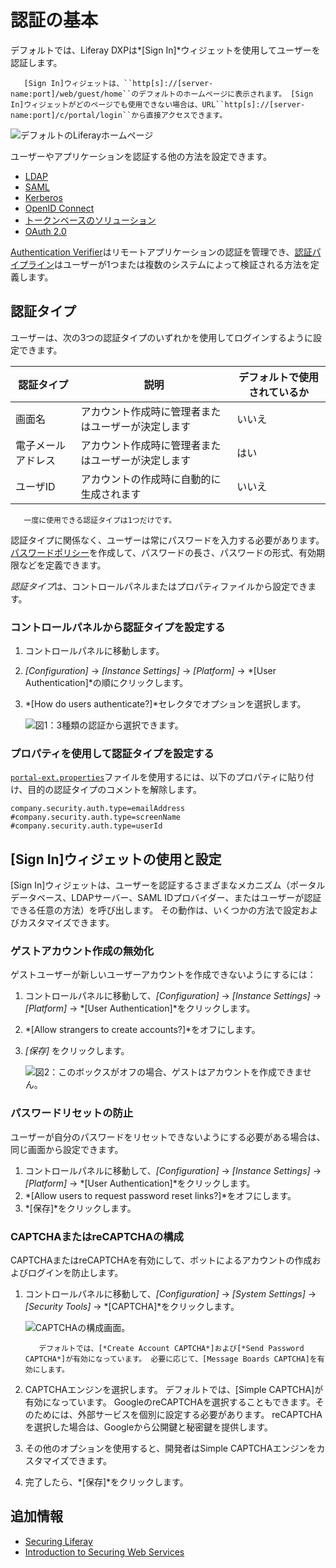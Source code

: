 # 認証の基本

デフォルトでは、Liferay DXPは*[Sign In]*ウィジェットを使用してユーザーを認証します。

``` note::
   [Sign In]ウィジェットは、``http[s]://[server-name:port]/web/guest/home``のデフォルトのホームページに表示されます。 [Sign In]ウィジェットがどのページでも使用できない場合は、URL``http[s]://[server-name:port]/c/portal/login``から直接アクセスできます。
```

![デフォルトのLiferayホームページ](./authentication-basics/images/01.png)

ユーザーやアプリケーションを認証する他の方法を設定できます。

  - [LDAP](../../users-and-permissions/devops/connecting-to-a-user-directory/connecting-to-an-ldap-directory.md)
  - [SAML](./configuring-sso/authenticating-with-saml/saml-authentication-process-overview.md.md)
  - [Kerberos](./configuring-sso/authenticating-with-kerberos.md)
  - [OpenID Connect](./configuring-sso/other-ssos/using-openid-connect.md)
  - [トークンベースのソリューション](./configuring-sso/token-based-authentication.md)
  - [OAuth 2.0](./configuring-sso/using-oauth2/introduction-to-using-oauth2.md)

[Authentication Verifier](./securing-web-services/using-authentication-verifiers.md)はリモートアプリケーションの認証を管理でき、[認証パイプライン](../../developing-applications/README.md)はユーザーが1つまたは複数のシステムによって検証される方法を定義します。

## 認証タイプ

ユーザーは、次の3つの認証タイプのいずれかを使用してログインするように設定できます。

| 認証タイプ     | 説明                        | デフォルトで使用されているか |
| --------- | ------------------------- | -------------- |
| 画面名       | アカウント作成時に管理者またはユーザーが決定します | いいえ            |
| 電子メールアドレス | アカウント作成時に管理者またはユーザーが決定します | はい             |
| ユーザID     | アカウントの作成時に自動的に生成されます      | いいえ            |

``` note::
   一度に使用できる認証タイプは1つだけです。
```

認証タイプに関係なく、ユーザーは常にパスワードを入力する必要があります。 [パスワードポリシー](../../users-and-permissions/devops/README.md)を作成して、パスワードの長さ、パスワードの形式、有効期限などを定義できます。

*認証タイプ*は、コントロールパネルまたはプロパティファイルから設定できます。

### コントロールパネルから認証タイプを設定する

1.  コントロールパネルに移動します。

2.  *[Configuration]* → *[Instance Settings]* → *[Platform]* → *[User Authentication]*の順にクリックします。

3.  *[How do users authenticate?]*セレクタでオプションを選択します。

    ![図1：3種類の認証から選択できます。](./authentication-basics/images/03.png)

### プロパティを使用して認証タイプを設定する

[`portal-ext.properties`](https://learn.liferay.com/dxp/7.x/en/installation-and-upgrades/reference/portal-properties.html)ファイルを使用するには、以下のプロパティに貼り付け、目的の認証タイプのコメントを解除します。

``` properties
company.security.auth.type=emailAddress
#company.security.auth.type=screenName
#company.security.auth.type=userId
```

## [Sign In]ウィジェットの使用と設定

[Sign In]ウィジェットは、ユーザーを認証するさまざまなメカニズム（ポータルデータベース、LDAPサーバー、SAML IDプロバイダー、またはユーザーが認証できる任意の方法）を呼び出します。 その動作は、いくつかの方法で設定およびカスタマイズできます。

### ゲストアカウント作成の無効化

ゲストユーザーが新しいユーザーアカウントを作成できないようにするには：

1.  コントロールパネルに移動して、*[Configuration]* → *[Instance Settings]* → *[Platform]* → *[User Authentication]*をクリックします。

2.  *[Allow strangers to create accounts?]*をオフにします。

3.  *[保存]* をクリックします。

    ![図2：このボックスがオフの場合、ゲストはアカウントを作成できません。](./authentication-basics/images/04.png)

### パスワードリセットの防止

ユーザーが自分のパスワードをリセットできないようにする必要がある場合は、同じ画面から設定できます。

1.  コントロールパネルに移動して、*[Configuration]* → *[Instance Settings]* → *[Platform]* → *[User Authentication]*をクリックします。
2.  *[Allow users to request password reset links?]*をオフにします。
3.  *[保存]*をクリックします。

### CAPTCHAまたはreCAPTCHAの構成

CAPTCHAまたはreCAPTCHAを有効にして、ボットによるアカウントの作成およびログインを防止します。

1.  コントロールパネルに移動して、*[Configuration]* → *[System Settings]* → *[Security Tools]* → *[CAPTCHA]*をクリックします。

    ![CAPTCHAの構成画面。](./authentication-basics/images/02.png)

    ``` note::
       デフォルトでは、[*Create Account CAPTCHA*]および[*Send Password CAPTCHA*]が有効になっています。 必要に応じて、[Message Boards CAPTCHA]を有効にします。
    ```

2.  CAPTCHAエンジンを選択します。 デフォルトでは、[Simple CAPTCHA]が有効になっています。 GoogleのreCAPTCHAを選択することもできます。そのためには、外部サービスを個別に設定する必要があります。 reCAPTCHAを選択した場合は、Googleから公開鍵と秘密鍵を提供します。

3.  その他のオプションを使用すると、開発者はSimple CAPTCHAエンジンをカスタマイズできます。

4.  完了したら、*[保存]*をクリックします。

## 追加情報

  - [Securing Liferay](./introduction-to-securing-liferay.md)
  - [Introduction to Securing Web Services](./securing-web-services/introduction-to-securing-web-services.md)
